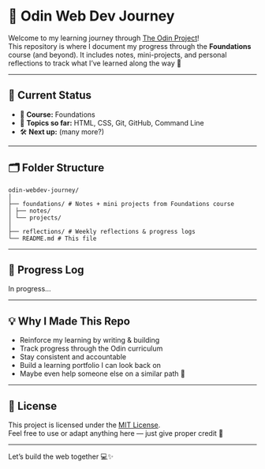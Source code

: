 # 🌱 Odin Web Dev Journey

Welcome to my learning journey through [The Odin Project](https://www.theodinproject.com/)!  
This repository is where I document my progress through the **Foundations** course (and beyond). It includes notes, mini-projects, and personal reflections to track what I’ve learned along the way 🚀

---

## 🧭 Current Status

- 📘 **Course:** Foundations
- 🧱 **Topics so far:** HTML, CSS, Git, GitHub, Command Line
- 🛠️ **Next up:** (many more?)

---

## 🗂️ Folder Structure

```
odin-webdev-journey/
│
├── foundations/ # Notes + mini projects from Foundations course
│ ├── notes/
│ └── projects/
│
├── reflections/ # Weekly reflections & progress logs
└── README.md # This file
```

---

## 🔄 Progress Log

In progress...

---

## 💡 Why I Made This Repo

- Reinforce my learning by writing & building
- Track progress through the Odin curriculum
- Stay consistent and accountable
- Build a learning portfolio I can look back on
- Maybe even help someone else on a similar path 💬

---

## 📜 License

This project is licensed under the [MIT License](LICENSE).  
Feel free to use or adapt anything here — just give proper credit 🌱

---

Let’s build the web together 💻✨

